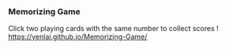 ### Memorizing Game
Click two playing cards with the same number to collect scores ! 
https://yenlai.github.io/Memorizing-Game/
